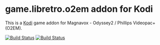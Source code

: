 # game.libretro.o2em addon for Kodi

This is a [Kodi](http://kodi.tv) game addon for Magnavox - Odyssey2 / Phillips Videopac+ (O2EM).

[![Build Status](https://travis-ci.org/kodi-game/game.libretro.o2em.svg?branch=master)](https://travis-ci.org/kodi-game/game.libretro.o2em)
[![Build Status](https://ci.appveyor.com/api/projects/status/github/kodi-game/game.libretro.o2em?svg=true)](https://ci.appveyor.com/project/kodi-game/game-libretro-o2em)
